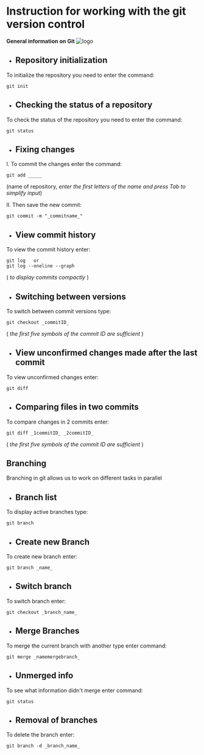 # **Instruction for working with the git version control**

**General information on Git**
![logo](i.webp)

* ## Repository initialization
To initialize the repository you need to enter the command: 
   
    git init
    

* ## Checking the status of a repository
To check the status of the repository you need to enter the command: 

    git status

* ## Fixing changes
I. To commit the changes enter the command: 

    git add _____
 (name of repository, *enter the first letters of the name and press Tab to simplify input*)

II. Then save the new commit:

    git commit -m "_commitname_" 
 
* ## View commit history
To view the commit history enter:

    git log   or  
    git log --oneline --graph
 ( *to display commits compactly* )

* ## Switching between versions
 To switch  between commit versions type:

    git checkout _commitID_ 
( *the first five symbols of the commit ID are sufficient* )

* ## View unconfirmed changes made after the last commit
To view unconfirmed changes enter:

    git diff

* ## Comparing files in two commits
To compare changes in 2 commits enter:

    git diff _1commitID_ _2commitID_
( *the first five symbols of the commit ID are sufficient* )

## Branching
Branching in git allows us to work on different tasks in parallel

* ## Branch list
To display active branches type:

    git branch

* ## Create new Branch
To create new branch enter:

    git branch _name_

* ## Switch branch
To switch branch enter:

    git checkout _branch_name_

* ## Merge Branches
To merge the current branch with another type enter command:

    git merge _namemergebranch_

* ## Unmerged info
To see what information  didn't merge enter command:

    git status

* ## Removal of branches
To delete the branch enter:

    git branch -d _branch_name_
